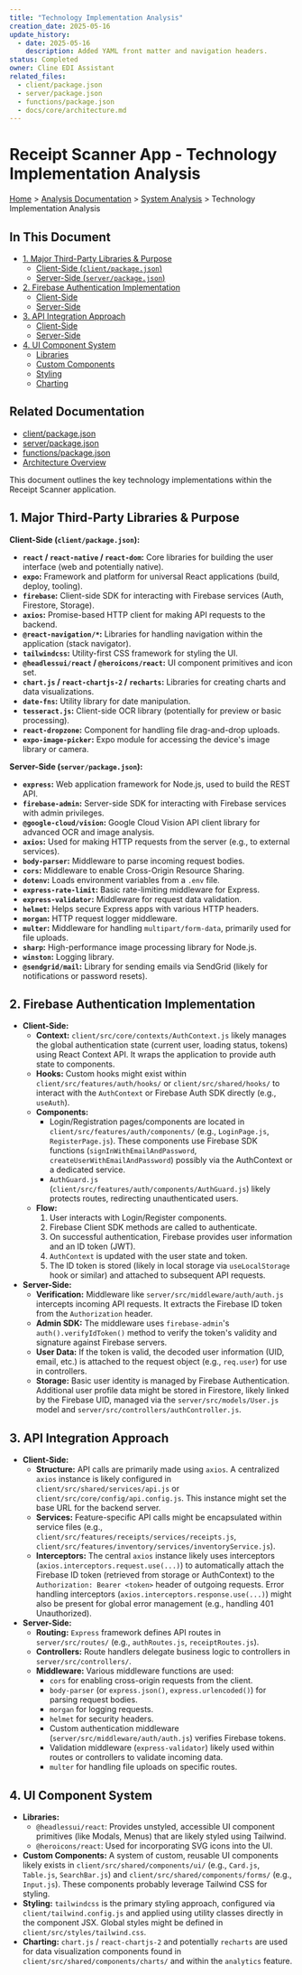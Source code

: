 ```yaml
---
title: "Technology Implementation Analysis"
creation_date: 2025-05-16
update_history:
  - date: 2025-05-16
    description: Added YAML front matter and navigation headers.
status: Completed
owner: Cline EDI Assistant
related_files:
  - client/package.json
  - server/package.json
  - functions/package.json
  - docs/core/architecture.md
---
```


# Receipt Scanner App - Technology Implementation Analysis

[Home](/docs) > [Analysis Documentation](/docs/analysis) > [System Analysis](/docs/analysis/system) > Technology Implementation Analysis

## In This Document
- [1. Major Third-Party Libraries & Purpose](#1-major-third-party-libraries--purpose)
  - [Client-Side (`client/package.json`)](#client-side-clientpackagejson)
  - [Server-Side (`server/package.json`)](#server-side-serverpackagejson)
- [2. Firebase Authentication Implementation](#2-firebase-authentication-implementation)
  - [Client-Side](#client-side)
  - [Server-Side](#server-side)
- [3. API Integration Approach](#3-api-integration-approach)
  - [Client-Side](#client-side-1)
  - [Server-Side](#server-side-1)
- [4. UI Component System](#4-ui-component-system)
  - [Libraries](#libraries)
  - [Custom Components](#custom-components)
  - [Styling](#styling)
  - [Charting](#charting)

## Related Documentation
- [client/package.json](client/package.json)
- [server/package.json](server/package.json)
- [functions/package.json](functions/package.json)
- [Architecture Overview](../core/architecture.md)

This document outlines the key technology implementations within the Receipt Scanner application.

## 1. Major Third-Party Libraries & Purpose

**Client-Side (`client/package.json`):**

*   **`react` / `react-native` / `react-dom`:** Core libraries for building the user interface (web and potentially native).
*   **`expo`:** Framework and platform for universal React applications (build, deploy, tooling).
*   **`firebase`:** Client-side SDK for interacting with Firebase services (Auth, Firestore, Storage).
*   **`axios`:** Promise-based HTTP client for making API requests to the backend.
*   **`@react-navigation/*`:** Libraries for handling navigation within the application (stack navigator).
*   **`tailwindcss`:** Utility-first CSS framework for styling the UI.
*   **`@headlessui/react` / `@heroicons/react`:** UI component primitives and icon set.
*   **`chart.js` / `react-chartjs-2` / `recharts`:** Libraries for creating charts and data visualizations.
*   **`date-fns`:** Utility library for date manipulation.
*   **`tesseract.js`:** Client-side OCR library (potentially for preview or basic processing).
*   **`react-dropzone`:** Component for handling file drag-and-drop uploads.
*   **`expo-image-picker`:** Expo module for accessing the device's image library or camera.

**Server-Side (`server/package.json`):**

*   **`express`:** Web application framework for Node.js, used to build the REST API.
*   **`firebase-admin`:** Server-side SDK for interacting with Firebase services with admin privileges.
*   **`@google-cloud/vision`:** Google Cloud Vision API client library for advanced OCR and image analysis.
*   **`axios`:** Used for making HTTP requests from the server (e.g., to external services).
*   **`body-parser`:** Middleware to parse incoming request bodies.
*   **`cors`:** Middleware to enable Cross-Origin Resource Sharing.
*   **`dotenv`:** Loads environment variables from a `.env` file.
*   **`express-rate-limit`:** Basic rate-limiting middleware for Express.
*   **`express-validator`:** Middleware for request data validation.
*   **`helmet`:** Helps secure Express apps with various HTTP headers.
*   **`morgan`:** HTTP request logger middleware.
*   **`multer`:** Middleware for handling `multipart/form-data`, primarily used for file uploads.
*   **`sharp`:** High-performance image processing library for Node.js.
*   **`winston`:** Logging library.
*   **`@sendgrid/mail`:** Library for sending emails via SendGrid (likely for notifications or password resets).

## 2. Firebase Authentication Implementation

*   **Client-Side:**
    *   **Context:** `client/src/core/contexts/AuthContext.js` likely manages the global authentication state (current user, loading status, tokens) using React Context API. It wraps the application to provide auth state to components.
    *   **Hooks:** Custom hooks might exist within `client/src/features/auth/hooks/` or `client/src/shared/hooks/` to interact with the `AuthContext` or Firebase Auth SDK directly (e.g., `useAuth`).
    *   **Components:**
        *   Login/Registration pages/components are located in `client/src/features/auth/components/` (e.g., `LoginPage.js`, `RegisterPage.js`). These components use Firebase SDK functions (`signInWithEmailAndPassword`, `createUserWithEmailAndPassword`) possibly via the AuthContext or a dedicated service.
        *   `AuthGuard.js` (`client/src/features/auth/components/AuthGuard.js`) likely protects routes, redirecting unauthenticated users.
    *   **Flow:**
        1.  User interacts with Login/Register components.
        2.  Firebase Client SDK methods are called to authenticate.
        3.  On successful authentication, Firebase provides user information and an ID token (JWT).
        4.  `AuthContext` is updated with the user state and token.
        5.  The ID token is stored (likely in local storage via `useLocalStorage` hook or similar) and attached to subsequent API requests.
*   **Server-Side:**
    *   **Verification:** Middleware like `server/src/middleware/auth/auth.js` intercepts incoming API requests. It extracts the Firebase ID token from the `Authorization` header.
    *   **Admin SDK:** The middleware uses `firebase-admin`'s `auth().verifyIdToken()` method to verify the token's validity and signature against Firebase servers.
    *   **User Data:** If the token is valid, the decoded user information (UID, email, etc.) is attached to the request object (e.g., `req.user`) for use in controllers.
    *   **Storage:** Basic user identity is managed by Firebase Authentication. Additional user profile data might be stored in Firestore, likely linked by the Firebase UID, managed via the `server/src/models/User.js` model and `server/src/controllers/authController.js`.

## 3. API Integration Approach

*   **Client-Side:**
    *   **Structure:** API calls are primarily made using `axios`. A centralized `axios` instance is likely configured in `client/src/shared/services/api.js` or `client/src/core/config/api.config.js`. This instance might set the base URL for the backend server.
    *   **Services:** Feature-specific API calls might be encapsulated within service files (e.g., `client/src/features/receipts/services/receipts.js`, `client/src/features/inventory/services/inventoryService.js`).
    *   **Interceptors:** The central `axios` instance likely uses interceptors (`axios.interceptors.request.use(...)`) to automatically attach the Firebase ID token (retrieved from storage or AuthContext) to the `Authorization: Bearer <token>` header of outgoing requests. Error handling interceptors (`axios.interceptors.response.use(...)`) might also be present for global error management (e.g., handling 401 Unauthorized).
*   **Server-Side:**
    *   **Routing:** `Express` framework defines API routes in `server/src/routes/` (e.g., `authRoutes.js`, `receiptRoutes.js`).
    *   **Controllers:** Route handlers delegate business logic to controllers in `server/src/controllers/`.
    *   **Middleware:** Various middleware functions are used:
        *   `cors` for enabling cross-origin requests from the client.
        *   `body-parser` (or `express.json()`, `express.urlencoded()`) for parsing request bodies.
        *   `morgan` for logging requests.
        *   `helmet` for security headers.
        *   Custom authentication middleware (`server/src/middleware/auth/auth.js`) verifies Firebase tokens.
        *   Validation middleware (`express-validator`) likely used within routes or controllers to validate incoming data.
        *   `multer` for handling file uploads on specific routes.

## 4. UI Component System

*   **Libraries:**
    *   `@headlessui/react`: Provides unstyled, accessible UI component primitives (like Modals, Menus) that are likely styled using Tailwind.
    *   `@heroicons/react`: Used for incorporating SVG icons into the UI.
*   **Custom Components:** A system of custom, reusable UI components likely exists in `client/src/shared/components/ui/` (e.g., `Card.js`, `Table.js`, `SearchBar.js`) and `client/src/shared/components/forms/` (e.g., `Input.js`). These components probably leverage Tailwind CSS for styling.
*   **Styling:** `tailwindcss` is the primary styling approach, configured via `client/tailwind.config.js` and applied using utility classes directly in the component JSX. Global styles might be defined in `client/src/styles/tailwind.css`.
*   **Charting:** `chart.js` / `react-chartjs-2` and potentially `recharts` are used for data visualization components found in `client/src/shared/components/charts/` and within the `analytics` feature.
